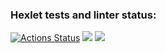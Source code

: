### Hexlet tests and linter status:
[![Actions Status](https://github.com/hamsterTears/frontend-project-46/workflows/hexlet-check/badge.svg)](https://github.com/hamsterTears/frontend-project-46/actions)
<a href="https://codeclimate.com/github/hamsterTears/frontend-project-46/maintainability"><img src="https://api.codeclimate.com/v1/badges/77a302ea4166a35c8856/maintainability" /></a>
<a href="https://codeclimate.com/github/hamsterTears/frontend-project-46/test_coverage"><img src="https://api.codeclimate.com/v1/badges/77a302ea4166a35c8856/test_coverage" /></a>